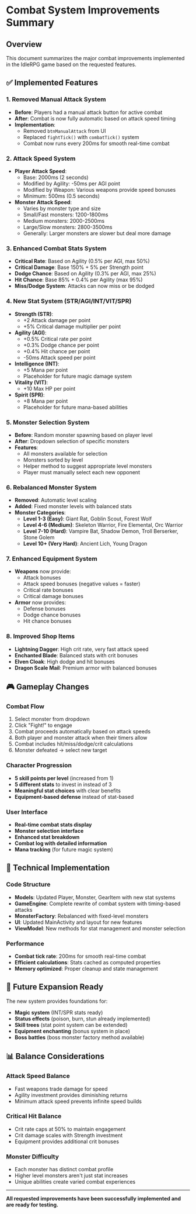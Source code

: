 # Combat System Improvements Summary

## Overview
This document summarizes the major combat improvements implemented in the IdleRPG game based on the requested features.

## ✅ Implemented Features

### 1. Removed Manual Attack System
- **Before**: Players had a manual attack button for active combat
- **After**: Combat is now fully automatic based on attack speed timing
- **Implementation**: 
  - Removed `btnManualAttack` from UI
  - Replaced `fightTick()` with `combatTick()` system
  - Combat now runs every 200ms for smooth real-time combat

### 2. Attack Speed System
- **Player Attack Speed**: 
  - Base: 2000ms (2 seconds)
  - Modified by Agility: -50ms per AGI point
  - Modified by Weapon: Various weapons provide speed bonuses
  - Minimum: 500ms (0.5 seconds)
- **Monster Attack Speed**:
  - Varies by monster type and size
  - Small/Fast monsters: 1200-1800ms
  - Medium monsters: 2000-2500ms  
  - Large/Slow monsters: 2800-3500ms
  - Generally: Larger monsters are slower but deal more damage

### 3. Enhanced Combat Stats System
- **Critical Rate**: Based on Agility (0.5% per AGI, max 50%)
- **Critical Damage**: Base 150% + 5% per Strength point
- **Dodge Chance**: Based on Agility (0.3% per AGI, max 25%)
- **Hit Chance**: Base 85% + 0.4% per Agility (max 95%)
- **Miss/Dodge System**: Attacks can now miss or be dodged

### 4. New Stat System (STR/AGI/INT/VIT/SPR)
- **Strength (STR)**:
  - +2 Attack damage per point
  - +5% Critical damage multiplier per point
- **Agility (AGI)**:
  - +0.5% Critical rate per point
  - +0.3% Dodge chance per point  
  - +0.4% Hit chance per point
  - -50ms Attack speed per point
- **Intelligence (INT)**:
  - +5 Mana per point
  - Placeholder for future magic damage system
- **Vitality (VIT)**:
  - +10 Max HP per point
- **Spirit (SPR)**:
  - +8 Mana per point
  - Placeholder for future mana-based abilities

### 5. Monster Selection System
- **Before**: Random monster spawning based on player level
- **After**: Dropdown selection of specific monsters
- **Features**:
  - All monsters available for selection
  - Monsters sorted by level
  - Helper method to suggest appropriate level monsters
  - Player must manually select each new opponent

### 6. Rebalanced Monster System
- **Removed**: Automatic level scaling
- **Added**: Fixed monster levels with balanced stats
- **Monster Categories**:
  - **Level 1-3 (Easy)**: Giant Rat, Goblin Scout, Forest Wolf
  - **Level 4-6 (Medium)**: Skeleton Warrior, Fire Elemental, Orc Warrior
  - **Level 7-10 (Hard)**: Vampire Bat, Shadow Demon, Troll Berserker, Stone Golem
  - **Level 10+ (Very Hard)**: Ancient Lich, Young Dragon

### 7. Enhanced Equipment System
- **Weapons** now provide:
  - Attack bonuses
  - Attack speed bonuses (negative values = faster)
  - Critical rate bonuses
  - Critical damage bonuses
- **Armor** now provides:
  - Defense bonuses
  - Dodge chance bonuses
  - Hit chance bonuses

### 8. Improved Shop Items
- **Lightning Dagger**: High crit rate, very fast attack speed
- **Enchanted Blade**: Balanced stats with crit bonuses
- **Elven Cloak**: High dodge and hit bonuses
- **Dragon Scale Mail**: Premium armor with balanced bonuses

## 🎮 Gameplay Changes

### Combat Flow
1. Select monster from dropdown
2. Click "Fight!" to engage
3. Combat proceeds automatically based on attack speeds
4. Both player and monster attack when their timers allow
5. Combat includes hit/miss/dodge/crit calculations
6. Monster defeated → select new target

### Character Progression
- **5 skill points per level** (increased from 1)
- **5 different stats** to invest in instead of 3
- **Meaningful stat choices** with clear benefits
- **Equipment-based defense** instead of stat-based

### User Interface
- **Real-time combat stats display**
- **Monster selection interface**
- **Enhanced stat breakdown**
- **Combat log with detailed information**
- **Mana tracking** (for future magic system)

## 🔧 Technical Implementation

### Code Structure
- **Models**: Updated Player, Monster, GearItem with new stat systems
- **GameEngine**: Complete rewrite of combat system with timing-based attacks
- **MonsterFactory**: Rebalanced with fixed-level monsters
- **UI**: Updated MainActivity and layout for new features
- **ViewModel**: New methods for stat management and monster selection

### Performance
- **Combat tick rate**: 200ms for smooth real-time combat
- **Efficient calculations**: Stats cached as computed properties
- **Memory optimized**: Proper cleanup and state management

## 🚀 Future Expansion Ready

The new system provides foundations for:
- **Magic system** (INT/SPR stats ready)
- **Status effects** (poison, burn, stun already implemented)
- **Skill trees** (stat point system can be extended)
- **Equipment enchanting** (bonus system in place)
- **Boss battles** (boss monster factory method available)

## 📊 Balance Considerations

### Attack Speed Balance
- Fast weapons trade damage for speed
- Agility investment provides diminishing returns
- Minimum attack speed prevents infinite speed builds

### Critical Hit Balance  
- Crit rate caps at 50% to maintain engagement
- Crit damage scales with Strength investment
- Equipment provides additional crit bonuses

### Monster Difficulty
- Each monster has distinct combat profile
- Higher level monsters aren't just stat increases
- Unique abilities create varied combat experiences

---

**All requested improvements have been successfully implemented and are ready for testing.**